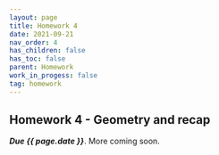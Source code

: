 ```yaml
---
layout: page
title: Homework 4
date: 2021-09-21
nav_order: 4
has_children: false
has_toc: false
parent: Homework
work_in_progess: false
tag: homework 
---
```


## Homework 4 - Geometry and recap

**_Due {{ page.date }}_**. More coming soon.
